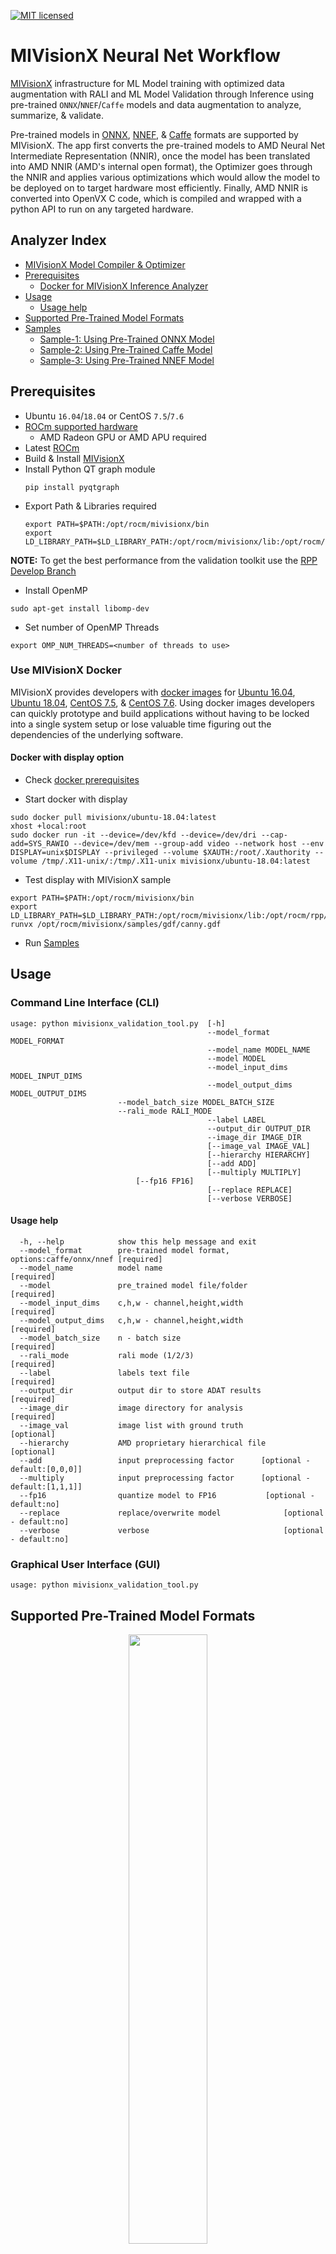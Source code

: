 [![MIT licensed](https://img.shields.io/badge/license-MIT-blue.svg)](https://opensource.org/licenses/MIT)

# MIVisionX Neural Net Workflow

[MIVisionX](https://gpuopen-professionalcompute-libraries.github.io/MIVisionX/) infrastructure for ML Model training with optimized data augmentation with RALI and ML Model Validation through Inference using pre-trained `ONNX`/`NNEF`/`Caffe` models and data augmentation to analyze, summarize, & validate.

Pre-trained models in [ONNX](https://onnx.ai/), [NNEF](https://www.khronos.org/nnef), & [Caffe](http://caffe.berkeleyvision.org/) formats are supported by MIVisionX. The app first converts the pre-trained models to AMD Neural Net Intermediate Representation (NNIR), once the model has been translated into AMD NNIR (AMD's internal open format), the Optimizer goes through the NNIR and applies various optimizations which would allow the model to be deployed on to target hardware most efficiently. Finally, AMD NNIR is converted into OpenVX C code, which is compiled and wrapped with a python API to run on any targeted hardware.

## Analyzer Index

* [MIVisionX Model Compiler & Optimizer](https://github.com/GPUOpen-ProfessionalCompute-Libraries/MIVisionX/tree/master/model_compiler#neural-net-model-compiler--optimizer)
* [Prerequisites](#prerequisites)
    * [Docker for MIVisionX Inference Analyzer](#use-mivisionx-docker)
* [Usage](#usage)
    * [Usage help](#usage-help)
* [Supported Pre-Trained Model Formats](#supported-pre-trained-model-formats)
* [Samples](#samples)
    * [Sample-1: Using Pre-Trained ONNX Model](#sample-1---using-pre-trained-onnx-model)
    * [Sample-2: Using Pre-Trained Caffe Model](#sample-2---using-pre-trained-caffe-model)
    * [Sample-3: Using Pre-Trained NNEF Model](#sample-3---using-pre-trained-nnef-model)

## Prerequisites

* Ubuntu `16.04`/`18.04` or CentOS `7.5`/`7.6`
* [ROCm supported hardware](https://rocm.github.io/ROCmInstall.html#hardware-support) 
    * AMD Radeon GPU or AMD APU required
* Latest [ROCm](https://github.com/RadeonOpenCompute/ROCm#installing-from-amd-rocm-repositories)
* Build & Install [MIVisionX](https://github.com/GPUOpen-ProfessionalCompute-Libraries/MIVisionX#linux-1)
* Install Python QT graph module
    ````
    pip install pyqtgraph
    ````
* Export Path & Libraries required
    ````
    export PATH=$PATH:/opt/rocm/mivisionx/bin
    export LD_LIBRARY_PATH=$LD_LIBRARY_PATH:/opt/rocm/mivisionx/lib:/opt/rocm/rpp/lib
    ````
**NOTE:**
To get the best performance from the validation toolkit use the [RPP Develop Branch](https://github.com/GPUOpen-ProfessionalCompute-Libraries/rpp/tree/develop)

* Install OpenMP
```
sudo apt-get install libomp-dev
```
* Set number of OpenMP Threads
```
export OMP_NUM_THREADS=<number of threads to use>
```

### Use MIVisionX Docker

MIVisionX provides developers with [docker images](https://hub.docker.com/u/mivisionx) for [Ubuntu 16.04](https://hub.docker.com/r/mivisionx/ubuntu-16.04), [Ubuntu 18.04](https://hub.docker.com/r/mivisionx/ubuntu-18.04), [CentOS 7.5](https://hub.docker.com/r/mivisionx/centos-7.5), & [CentOS 7.6](https://hub.docker.com/r/mivisionx/centos-7.5). Using docker images developers can quickly prototype and build applications without having to be locked into a single system setup or lose valuable time figuring out the dependencies of the underlying software.

#### Docker with display option

* Check [docker prerequisites](https://github.com/GPUOpen-ProfessionalCompute-Libraries/MIVisionX#docker-workflow-sample-on-ubuntu-1604)

* Start docker with display
````
sudo docker pull mivisionx/ubuntu-18.04:latest
xhost +local:root
sudo docker run -it --device=/dev/kfd --device=/dev/dri --cap-add=SYS_RAWIO --device=/dev/mem --group-add video --network host --env DISPLAY=unix$DISPLAY --privileged --volume $XAUTH:/root/.Xauthority --volume /tmp/.X11-unix/:/tmp/.X11-unix mivisionx/ubuntu-18.04:latest
````
* Test display with MIVisionX sample
````
export PATH=$PATH:/opt/rocm/mivisionx/bin
export LD_LIBRARY_PATH=$LD_LIBRARY_PATH:/opt/rocm/mivisionx/lib:/opt/rocm/rpp/lib
runvx /opt/rocm/mivisionx/samples/gdf/canny.gdf
````
* Run [Samples](#samples)

## Usage
### Command Line Interface (CLI)
````
usage: python mivisionx_validation_tool.py  [-h] 
                                            --model_format MODEL_FORMAT 
                                            --model_name MODEL_NAME 
                                            --model MODEL 
                                            --model_input_dims MODEL_INPUT_DIMS 
                                            --model_output_dims MODEL_OUTPUT_DIMS
                        --model_batch_size MODEL_BATCH_SIZE 
                        --rali_mode RALI_MODE
                                            --label LABEL 
                                            --output_dir OUTPUT_DIR 
                                            --image_dir IMAGE_DIR
                                            [--image_val IMAGE_VAL] 
                                            [--hierarchy HIERARCHY]
                                            [--add ADD] 
                                            [--multiply MULTIPLY]
                            [--fp16 FP16]
                                            [--replace REPLACE] 
                                            [--verbose VERBOSE]

````
#### Usage help

```
  -h, --help            show this help message and exit
  --model_format        pre-trained model format, options:caffe/onnx/nnef [required]
  --model_name          model name                                        [required]
  --model               pre_trained model file/folder                     [required]
  --model_input_dims    c,h,w - channel,height,width                      [required]
  --model_output_dims   c,h,w - channel,height,width                      [required]
  --model_batch_size    n - batch size                                    [required]
  --rali_mode           rali mode (1/2/3)                                 [required]
  --label               labels text file                                  [required]
  --output_dir          output dir to store ADAT results                  [required]
  --image_dir           image directory for analysis                      [required]
  --image_val           image list with ground truth                      [optional]
  --hierarchy           AMD proprietary hierarchical file                 [optional]
  --add                 input preprocessing factor      [optional - default:[0,0,0]]
  --multiply            input preprocessing factor      [optional - default:[1,1,1]]
  --fp16                quantize model to FP16           [optional - default:no]
  --replace             replace/overwrite model              [optional - default:no]
  --verbose             verbose                              [optional - default:no]

```
### Graphical User Interface (GUI)
````
usage: python mivisionx_validation_tool.py
````

## Supported Pre-Trained Model Formats

<p align="center"><img width="50%" src="https://raw.githubusercontent.com/GPUOpen-ProfessionalCompute-Libraries/MIVisionX/master/docs/images/modelCompilerFrameWorks.png" /></p>

* Caffe
* NNEF
* ONNX

## Samples

### Sample 1 - Using Pre-Trained ONNX Model

#### Run SqueezeNet on sample images


* **Step 1:** Clone MIVisionX Validation Tool Project

    ````
    cd && mkdir sample-1 && cd sample-1
    git clone https://github.com/kiritigowda/MIVisionX-validation-tool.git
    ````

    **Note:**
    * MIVisionX needs to be pre-installed
    * MIVisionX Model Compiler & Optimizer scripts are at `/opt/rocm/mivisionx/model_compiler/python/`
    * ONNX model conversion requires ONNX install using `pip install onnx`  

* **Step 2:** Download pre-trained SqueezeNet ONNX model from [ONNX Model Zoo](https://github.com/onnx/models#open-neural-network-exchange-onnx-model-zoo) - [SqueezeNet Model](https://s3.amazonaws.com/download.onnx/models/opset_8/squeezenet.tar.gz)
    ````
    wget https://s3.amazonaws.com/download.onnx/models/opset_8/squeezenet.tar.gz
    tar -xvf squeezenet.tar.gz
    ````
    **Note:** pre-trained model - `squeezenet/model.onnx` 
    

* **Step 3:** Use the command below to run the inference validation tool

    * View inference validation tool usage
    ```
    cd ~/sample-1/MIVisionX-validation-tool/
    export PATH=$PATH:/opt/rocm/mivisionx/bin
    export LD_LIBRARY_PATH=$LD_LIBRARY_PATH:/opt/rocm/mivisionx/lib:/opt/rocm/rpp/lib
    python mivisionx_validation_tool.py -h
    ```
    
    * Run SqueezeNet Inference validation tool
    ```
    python mivisionx_validation_tool.py --model_format onnx --model_name SqueezeNet --model ~/sample-1/squeezenet/model.onnx --model_input_dims 3,224,224 --model_output_dims 1000,1,1 --model_batch_size 64 --rali_mode 1 --label ./sample/labels.txt --output_dir ~/sample-1/ --image_dir ../../data/images/AMD-tinyDataSet/ --image_val ./sample/AMD-tinyDataSet-val.txt --hierarchy ./sample/hierarchy.csv --replace yes
    ```

### Sample 2 - Using Pre-Trained Caffe Model

### Run VGG 16 on sample images


* **Step 1:** Clone MIVisionX Inference Validation Tool Project

    ````
    cd && mkdir sample-2 && cd sample-2
    git clone https://github.com/kiritigowda/MIVisionX-validation-tool.git
    ````

    **Note:**
    * MIVisionX needs to be pre-installed
    * MIVisionX Model Compiler & Optimizer scripts are at `/opt/rocm/mivisionx/model_compiler/python/`

* **Step 2:** Download pre-trained VGG 16 caffe model - [VGG_ILSVRC_16_layers.caffemodel](http://www.robots.ox.ac.uk/~vgg/software/very_deep/caffe/VGG_ILSVRC_16_layers.caffemodel)
    ````
    wget http://www.robots.ox.ac.uk/~vgg/software/very_deep/caffe/VGG_ILSVRC_16_layers.caffemodel
    ````
* **Step 3:** Use the command below to run the inference validation tool

    * View inference validation tool usage
    ```
    cd ~/sample-2/MIVisionX-validation-tool/
    export PATH=$PATH:/opt/rocm/mivisionx/bin
    export LD_LIBRARY_PATH=$LD_LIBRARY_PATH:/opt/rocm/mivisionx/lib:/opt/rocm/rpp/lib
    python mivisionx_validation_tool.py -h
    ```
    
    * Run VGGNet-16 Inference Validation Tool
    ```
    python mivisionx_validation_tool.py --model_format caffe --model_name VggNet-16-Caffe --model ~/sample-2/VGG_ILSVRC_16_layers.caffemodel --model_input_dims 3,224,224 --model_output_dims 1000,1,1 --model_batch_size 64 --rali_mode 1 --label ./sample/labels.txt --output_dir ~/sample-2/ --image_dir ../../data/images/AMD-tinyDataSet/ --image_val ./sample/AMD-tinyDataSet-val.txt --hierarchy ./sample/hierarchy.csv --replace yes
    ```

## Sample 3 - Using Pre-Trained NNEF Model

### Run VGG 16 on sample images

* **Step 1:** Clone MIVisionX Inference Validation Tool Project

    ````
    cd && mkdir sample-3 && cd sample-3
    git clone https://github.com/kiritigowda/MIVisionX-validation-tool.git
    ````

    **Note:**
    * MIVisionX needs to be pre-installed
    * MIVisionX Model Compiler & Optimizer scripts are at `/opt/rocm/mivisionx/model_compiler/python/`
    * NNEF model conversion requires [NNEF python parser](https://github.com/KhronosGroup/NNEF-Tools/tree/master/parser#nnef-parser-project) installed

* **Step 2:** Download pre-trained VGG 16 NNEF model
    ````
    mkdir ~/sample-3/vgg16
    cd ~/sample-3/vgg16
    wget https://sfo2.digitaloceanspaces.com/nnef-public/vgg16.onnx.nnef.tgz
    tar -xvf vgg16.onnx.nnef.tgz
    ````
* **Step 3:** Use the command below to run the inference analyzer

    * View inference validation tool usage
    ```
    cd ~/sample-3/MIVisionX-validation-tool/
    export PATH=$PATH:/opt/rocm/mivisionx/bin
    export LD_LIBRARY_PATH=$LD_LIBRARY_PATH:/opt/rocm/mivisionx/lib:/opt/rocm/rpp/lib
    python mivisionx_validation_tool.py -h
    ```
    
    * Run VGGNet-16 Inference Validation Tool
    ```
    python mivisionx_validation_tool.py --model_format nnef --model_name VggNet-16-NNEF --model ~/sample-3/vgg16/ --model_input_dims 3,224,224 --model_output_dims 1000,1,1 --model_batch_size 64 --rali_mode 1 --label ./sample/labels.txt --output_dir ~/sample-3/ --image_dir ../../data/images/AMD-tinyDataSet/ --image_val ./sample/AMD-tinyDataSet-val.txt --hierarchy ./sample/hierarchy.csv --replace yes
    ```
* **Preprocessing the model:** Use the --add/--multiply option to preprocess the input images

        python mivisionx_validation_tool.py --model_format nnef --model_name VggNet-16-NNEF --model ~/sample-3/vgg16/ --model_input_dims 3,224,224 --model_output_dims 1000,1,1 --model_batch_size 64 --rali_mode 1 --label ./sample/labels.txt --output_dir ~/sample-3/ --image_dir ../../data/images/AMD-tinyDataSet/ --image_val ./sample/AMD-tinyDataSet-val.txt --hierarchy ./sample/hierarchy.csv --replace yes --add [-2.1179,-2.0357,-1.8044] --multiply [0.0171,0.0175,0.0174]
